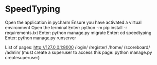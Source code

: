 # SpeedTyping
Open the application in pycharm
Ensure you have activated a virtual environment
Open the terminal
Enter: python -m pip install -r requirements.txt 
Enter: python manage.py migrate
Enter: cd speedtyping
Enter: python manage.py runserver

List of pages: http://127.0.0.1:8000
/login/
/register/
/home/
/scoreboard/
/admin/ (must create a superuser to access this page: python manage.py createsuperuser)


